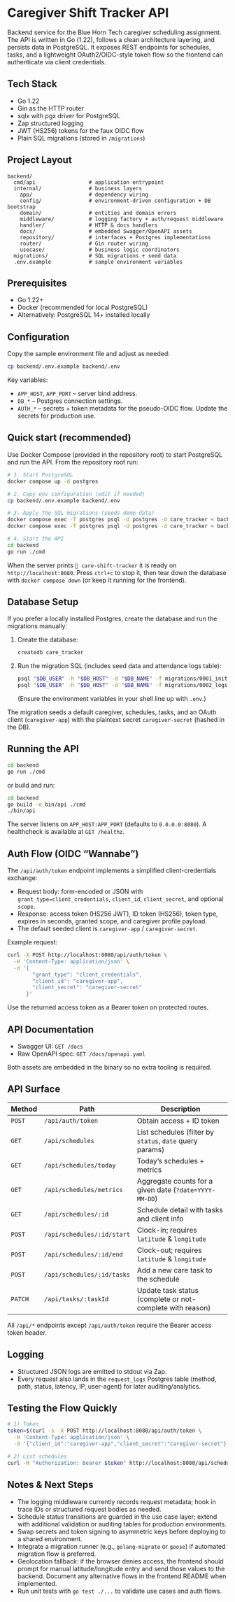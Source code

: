 # Caregiver Shift Tracker API

Backend service for the Blue Horn Tech caregiver scheduling assignment. The API is written in Go (1.22), follows a clean architecture layering, and persists data in PostgreSQL. It exposes REST endpoints for schedules, tasks, and a lightweight OAuth2/OIDC-style token flow so the frontend can authenticate via client credentials.

## Tech Stack

- Go 1.22
- Gin as the HTTP router
- sqlx with pgx driver for PostgreSQL
- Zap structured logging
- JWT (HS256) tokens for the faux OIDC flow
- Plain SQL migrations (stored in `/migrations`)

## Project Layout

```
backend/
  cmd/api                 # application entrypoint
  internal/               # business layers
    app/                  # dependency wiring
    config/               # environment-driven configuration + DB bootstrap
    domain/               # entities and domain errors
    middleware/           # logging factory + auth/request middleware
    handler/              # HTTP & docs handlers
    docs/                 # embedded Swagger/OpenAPI assets
    repository/           # interfaces + Postgres implementations
    router/               # Gin router wiring
    usecase/              # business logic coordinators
  migrations/             # SQL migrations + seed data
  .env.example            # sample environment variables
```

## Prerequisites

- Go 1.22+
- Docker (recommended for local PostgreSQL)
- Alternatively: PostgreSQL 14+ installed locally

## Configuration

Copy the sample environment file and adjust as needed:

```bash
cp backend/.env.example backend/.env
```

Key variables:

- `APP_HOST`, `APP_PORT` – server bind address.
- `DB_*` – Postgres connection settings.
- `AUTH_*` – secrets + token metadata for the pseudo-OIDC flow. Update the secrets for production use.

## Quick start (recommended)

Use Docker Compose (provided in the repository root) to start PostgreSQL and run the API. From the repository root run:

```bash
# 1. Start PostgreSQL
docker compose up -d postgres

# 2. Copy env configuration (edit if needed)
cp backend/.env.example backend/.env

# 3. Apply the SQL migrations (seeds demo data)
docker compose exec -T postgres psql -U postgres -d care_tracker < backend/migrations/0001_init.sql
docker compose exec -T postgres psql -U postgres -d care_tracker < backend/migrations/0002_logs_caregivers.sql

# 4. Start the API
cd backend
go run ./cmd
```

When the server prints `🚀 care-shift-tracker` it is ready on `http://localhost:8080`. Press `ctrl+c` to stop it, then tear down the database with `docker compose down` (or keep it running for the frontend).

## Database Setup

If you prefer a locally installed Postgres, create the database and run the migrations manually:

1. Create the database:
   ```bash
   createdb care_tracker
   ```
2. Run the migration SQL (includes seed data and attendance logs table):
   ```bash
   psql "$DB_USER" -h "$DB_HOST" -d "$DB_NAME" -f migrations/0001_init.sql
   psql "$DB_USER" -h "$DB_HOST" -d "$DB_NAME" -f migrations/0002_logs_caregivers.sql
   ```
   (Ensure the environment variables in your shell line up with `.env`.)

The migration seeds a default caregiver, schedules, tasks, and an OAuth client (`caregiver-app`) with the plaintext secret `caregiver-secret` (hashed in the DB).

## Running the API

```bash
cd backend
go run ./cmd
```

or build and run:

```bash
cd backend
go build -o bin/api ./cmd
./bin/api
```

The server listens on `APP_HOST:APP_PORT` (defaults to `0.0.0.0:8080`). A healthcheck is available at `GET /healthz`.

## Auth Flow (OIDC “Wannabe”)

The `/api/auth/token` endpoint implements a simplified client-credentials exchange:

- Request body: form-encoded or JSON with `grant_type=client_credentials`, `client_id`, `client_secret`, and optional `scope`.
- Response: access token (HS256 JWT), ID token (HS256), token type, expires in seconds, granted scope, and caregiver profile payload.
- The default seeded client is `caregiver-app` / `caregiver-secret`.

Example request:

```bash
curl -X POST http://localhost:8080/api/auth/token \
  -H 'Content-Type: application/json' \
  -d '{
        "grant_type": "client_credentials",
        "client_id": "caregiver-app",
        "client_secret": "caregiver-secret"
      }'
```

Use the returned access token as a Bearer token on protected routes.

## API Documentation

- Swagger UI: `GET /docs`
- Raw OpenAPI spec: `GET /docs/openapi.yaml`

Both assets are embedded in the binary so no extra tooling is required.

## API Surface

| Method | Path                               | Description |
| ------ | ---------------------------------- | ----------- |
| `POST` | `/api/auth/token`                  | Obtain access + ID token |
| `GET`  | `/api/schedules`                   | List schedules (filter by `status`, `date` query params) |
| `GET`  | `/api/schedules/today`             | Today’s schedules + metrics |
| `GET`  | `/api/schedules/metrics`           | Aggregate counts for a given date (`?date=YYYY-MM-DD`) |
| `GET`  | `/api/schedules/:id`               | Schedule detail with tasks and client info |
| `POST` | `/api/schedules/:id/start`         | Clock-in; requires `latitude` & `longitude` |
| `POST` | `/api/schedules/:id/end`           | Clock-out; requires `latitude` & `longitude` |
| `POST` | `/api/schedules/:id/tasks`         | Add a new care task to the schedule |
| `PATCH`| `/api/tasks/:taskId`               | Update task status (complete or not-complete with reason) |

All `/api/*` endpoints except `/api/auth/token` require the Bearer access token header.

## Logging

- Structured JSON logs are emitted to stdout via Zap.
- Every request also lands in the `request_logs` Postgres table (method, path, status, latency, IP, user-agent) for later auditing/analytics.

## Testing the Flow Quickly

```bash
# 1) Token
token=$(curl -s -X POST http://localhost:8080/api/auth/token \
  -H 'Content-Type: application/json' \
  -d '{"client_id":"caregiver-app","client_secret":"caregiver-secret"}' | jq -r '.access_token')

# 2) List schedules
curl -H "Authorization: Bearer $token" http://localhost:8080/api/schedules
```

## Notes & Next Steps

- The logging middleware currently records request metadata; hook in trace IDs or structured request bodies as needed.
- Schedule status transitions are guarded in the use case layer; extend with additional validation or auditing tables for production environments.
- Swap secrets and token signing to asymmetric keys before deploying to a shared environment.
- Integrate a migration runner (e.g., `golang-migrate` or `goose`) if automated migration flow is preferred.
- Geolocation fallback: if the browser denies access, the frontend should prompt for manual latitude/longitude entry and send those values to the backend. Document any alternative flows in the frontend README when implemented.
- Run unit tests with `go test ./...` to validate use cases and auth flows.
